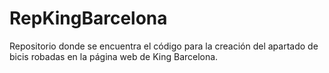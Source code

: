 # RepKingBarcelona
Repositorio donde se encuentra el código para la creación del apartado de bicis robadas en la página web de King Barcelona.
